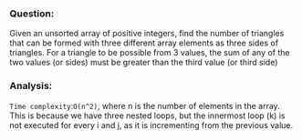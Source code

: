 ### Question:

Given an unsorted array of positive integers, find the number of triangles that can be formed with three different array elements as three sides of triangles. For a triangle to be possible from 3 values, the sum of any of the two values (or sides) must be greater than the third value (or third side)

### Analysis:

`Time complexity`:`O(n^2)`, where n is the number of elements in the array. This is because we have three nested loops, but the innermost loop (k) is not executed for every i and j, as it is incrementing from the previous value.
